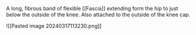 A long, fibrous band of flexible [[Fascia]] extending form the hip to just below the outside of the knee. Also attached to the outside of the knee cap.

![[Pasted image 20240317113230.png]]
